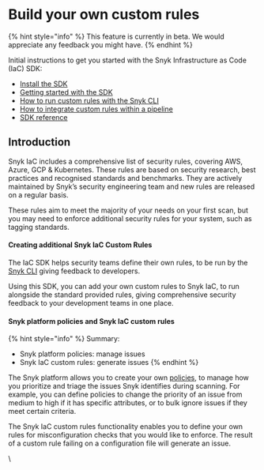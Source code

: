 # Build your own custom rules

{% hint style="info" %}
This feature is currently in beta. We would appreciate any feedback you might have.
{% endhint %}

Initial instructions to get you started with the Snyk Infrastructure as Code (IaC) SDK:

* [Install the SDK](install-the-sdk.md)
* [Getting started with the SDK](getting-started-with-the-sdk/)
* [How to run custom rules with the Snyk CLI](how-to-run-custom-rules-with-the-snyk-cli.md)
* [How to integrate custom rules within a pipeline](integrating-iac-custom-rules-within-a-pipeline.md)
* [SDK reference](sdk-reference.md)

## Introduction

Snyk IaC includes a comprehensive list of security rules, covering AWS, Azure, GCP & Kubernetes. These rules are based on security research, best practices and recognised standards and benchmarks. They are actively maintained by Snyk’s security engineering team and new rules are released on a regular basis.&#x20;

These rules aim to meet the majority of your needs on your first scan, but you may need to enforce additional security rules for your system, such as tagging standards.&#x20;

#### Creating additional Snyk IaC Custom Rules

The IaC SDK helps security teams define their own rules, to be run by the [Snyk CLI](../snyk-cli-for-infrastructure-as-code/) giving feedback to developers.

Using this SDK, you can add your own custom rules to Snyk IaC, to run alongside the standard provided rules, giving comprehensive security feedback to your development teams in one place.

#### Snyk platform policies and Snyk IaC custom rules

{% hint style="info" %}
Summary:&#x20;

* Snyk platform policies: manage issues
* Snyk IaC custom rules: generate issues&#x20;
{% endhint %}

The Snyk platform allows you to create your own [policies](../../../features/fixing-and-prioritizing-issues/policies/), to manage how you prioritize and triage the issues Snyk identifies during scanning. For example, you can define policies to change the priority of an issue from medium to high if it has specific attributes, or to bulk ignore issues if they meet certain criteria.

The Snyk IaC custom rules functionality enables you to define your own rules for misconfiguration checks that you would like to enforce. The result of a custom rule failing on a configuration file will generate an issue.



\
